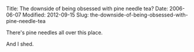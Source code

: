 Title: The downside of being obsessed with pine needle tea?
Date: 2006-06-07
Modified: 2012-09-15
Slug: the-downside-of-being-obsessed-with-pine-needle-tea

There's pine needles all over this place.

And I shed.
